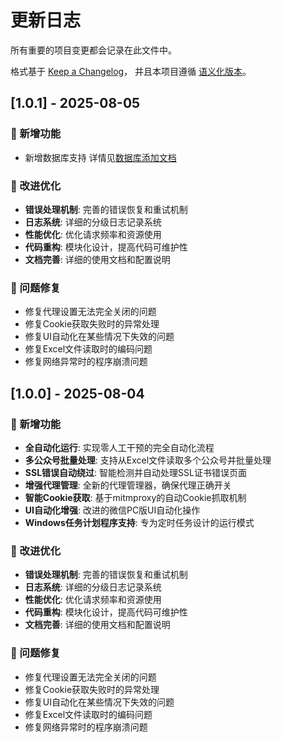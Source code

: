 # 更新日志

所有重要的项目变更都会记录在此文件中。

格式基于 [Keep a Changelog](https://keepachangelog.com/zh-CN/1.0.0/)，
并且本项目遵循 [语义化版本](https://semver.org/lang/zh-CN/)。

## [1.0.1] - 2025-08-05

### 🎉 新增功能
- 新增数据库支持 详情见[数据库添加文档](./DATABASE_README.md)

### 🔧 改进优化
- **错误处理机制**: 完善的错误恢复和重试机制
- **日志系统**: 详细的分级日志记录系统
- **性能优化**: 优化请求频率和资源使用
- **代码重构**: 模块化设计，提高代码可维护性
- **文档完善**: 详细的使用文档和配置说明

### 🐛 问题修复
- 修复代理设置无法完全关闭的问题
- 修复Cookie获取失败时的异常处理
- 修复UI自动化在某些情况下失效的问题
- 修复Excel文件读取时的编码问题
- 修复网络异常时的程序崩溃问题





## [1.0.0] - 2025-08-04

### 🎉 新增功能
- **全自动化运行**: 实现零人工干预的完全自动化流程
- **多公众号批量处理**: 支持从Excel文件读取多个公众号并批量处理
- **SSL错误自动绕过**: 智能检测并自动处理SSL证书错误页面
- **增强代理管理**: 全新的代理管理器，确保代理正确开关
- **智能Cookie获取**: 基于mitmproxy的自动Cookie抓取机制
- **UI自动化增强**: 改进的微信PC版UI自动化操作
- **Windows任务计划程序支持**: 专为定时任务设计的运行模式

### 🔧 改进优化
- **错误处理机制**: 完善的错误恢复和重试机制
- **日志系统**: 详细的分级日志记录系统
- **性能优化**: 优化请求频率和资源使用
- **代码重构**: 模块化设计，提高代码可维护性
- **文档完善**: 详细的使用文档和配置说明

### 🐛 问题修复
- 修复代理设置无法完全关闭的问题
- 修复Cookie获取失败时的异常处理
- 修复UI自动化在某些情况下失效的问题
- 修复Excel文件读取时的编码问题
- 修复网络异常时的程序崩溃问题
